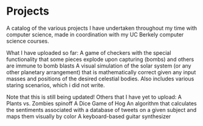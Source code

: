 # Projects
A catalog of the various projects I have undertaken throughout my time with computer science, made in coordination with my UC Berkely computer science courses.

What I have uploaded so far:
  A game of checkers with the special functionality that some pieces explode upon capturing (bombs) and others are immune to        bomb blasts
  A visual simulation of the solar system (or any other planetary arrangement) that is mathematically correct given any input masses and positions of the desired celestial bodies. Also includes various staring scenarios, which i did not write.
  
Note that this is still being updated! Others that I have yet to upload:
  A Plants vs. Zombies spinoff
  A Dice Game of Hog
  An algorithm that calculates the sentiments associated with a database of tweets on a given subject and maps them visually by     color
  A keyboard-based guitar synthesizer
